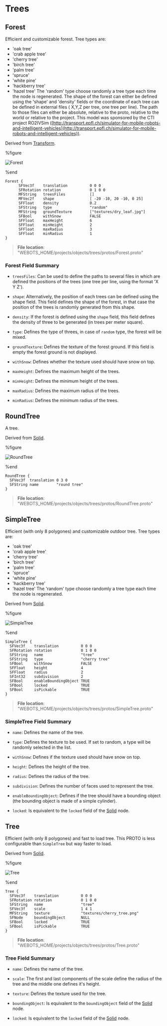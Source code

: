 # Trees

## Forest

Efficient and customizable forest.
Tree types are:
- 'oak tree'
- 'crab apple tree'
- 'cherry tree'
- 'birch tree'
- 'palm tree'
- 'spruce'
- 'white pine'
- 'hackberry tree'
- 'hazel tree'
The 'random' type choose randomly a tree type each time the node is regenerated.
The shape of the forest can either be defined using the 'shape' and 'density' fields or the coordinate of each tree can be defined in external files ( X,Y,Z per tree, one tree per line).
The path to those files can either be absolute, relative to the proto, relative to the world or relative to the project.
This model was sponsored by the CTI project RO2IVSim ([http://transport.epfl.ch/simulator-for-mobile-robots-and-intelligent-vehicles](http://transport.epfl.ch/simulator-for-mobile-robots-and-intelligent-vehicles)).

Derived from [Transform](../reference/transform.md).

%figure

![Forest](images/objects/trees/Forest/model.png)

%end

```
Forest {
      SFVec3f    translation          0 0 0
      SFRotation rotation             0 1 0 0
      MFString   treesFiles           []                        
      MFVec2f    shape                [ -20 -10, 20 -10, 0 25]  
      SFFloat    density              0.2                       
      SFString   type                 "random"                  
      MFString   groundTexture        ["textures/dry_leaf.jpg"] 
      SFBool     withSnow             FALSE                     
      SFFloat    maxHeight            6                         
      SFFloat    minHeight            2                         
      SFFloat    maxRadius            3                         
      SFFloat    minRadius            1                         
}
```

> **File location**: "WEBOTS\_HOME/projects/objects/trees/protos/Forest.proto"

### Forest Field Summary

- `treesFiles`: Can be used to define the paths to several files in which are defined the positions of the trees (one tree per line, using the format 'X Y Z').

- `shape`: Alternatively, the position of each trees can be defined using the shape field. This field defines the shape of the forest, in that case the position of the trees is randomly generated from this shape.

- `density`: If the forest is defined using the `shape` field, this field defines the density of three to be generated (in trees per meter square).

- `type`: Defines the type of threes, in case of `random` type, the forest will be mixed.

- `groundTexture`: Defines the texture of the forest ground. If this field is empty the forest ground is not displayed.

- `withSnow`: Defines whether the texture used should have snow on top.

- `maxHeight`: Defines the maximum height of the trees.

- `minHeight`: Defines the minimum height of the trees.

- `maxRadius`: Defines the maximum radius of the trees.

- `minRadius`: Defines the minimum radius of the trees.

## RoundTree

A tree.

Derived from [Solid](../reference/solid.md).

%figure

![RoundTree](images/objects/trees/RoundTree/model.png)

%end

```
RoundTree {
  SFVec3f  translation 0 3 0
  SFString name        "round tree"
}
```

> **File location**: "WEBOTS\_HOME/projects/objects/trees/protos/RoundTree.proto"

## SimpleTree

Efficient (with only 8 polygones) and customizable outdoor tree.
Tree types are:
- 'oak tree'
- 'crab apple tree'
- 'cherry tree'
- 'birch tree'
- 'palm tree'
- 'spruce'
- 'white pine'
- 'hackberry tree'
- 'hazel tree'
The 'random' type choose randomly a tree type each time the node is regenerated.

Derived from [Solid](../reference/solid.md).

%figure

![SimpleTree](images/objects/trees/SimpleTree/model.png)

%end

```
SimpleTree {
  SFVec3f    translation          0 0 0
  SFRotation rotation             0 1 0 0
  SFString   name                 "tree"          
  SFString   type                 "cherry tree"   
  SFBool     withSnow             FALSE           
  SFFloat    height               4               
  SFFloat    radius               2               
  SFInt32    subdivision          2               
  SFBool     enableBoundingObject TRUE            
  SFBool     locked               TRUE            
  SFBool     isPickable           TRUE
}
```

> **File location**: "WEBOTS\_HOME/projects/objects/trees/protos/SimpleTree.proto"

### SimpleTree Field Summary

- `name`: Defines the name of the tree.

- `type`: Defines the texture to be used. If set to random, a type will be randomly selected in the list.

- `withSnow`: Defines if the texture used should have snow on top.

- `height`: Defines the height of the tree.

- `radius`: Defines the radius of the tree.

- `subdivision`: Defines the number of faces used to represent the tree.

- `enableBoundingObject`: Defines if the tree should have a bounding object (the bounding object is made of a simple cylinder).

- `locked`: Is equivalent to the `locked` field of the [Solid](../reference/solid.md) node.

## Tree

Efficient (with only 8 polygones) and fast to load tree.
This PROTO is less configurable than `SimpleTree` but way faster to load.

Derived from [Solid](../reference/solid.md).

%figure

![Tree](images/objects/trees/Tree/model.png)

%end

```
Tree {
  SFVec3f    translation          0 0 0
  SFRotation rotation             0 1 0 0
  SFString   name                 "tree"                       
  SFVec3f    scale                1 4 1                        
  MFString   texture              "textures/cherry_tree.png"   
  SFNode     boundingObject       NULL                         
  SFBool     locked               TRUE                         
  SFBool     isPickable           TRUE
}
```

> **File location**: "WEBOTS\_HOME/projects/objects/trees/protos/Tree.proto"

### Tree Field Summary

- `name`: Defines the name of the tree.

- `scale`: The first and last components of the scale define the radius of the tree and the middle one defines it's height.

- `texture`: Defines the texture used for the tree.

- `boundingObject`: Is equivalent to the `boundingObject` field of the [Solid](../reference/solid.md) node.

- `locked`: Is equivalent to the `locked` field of the [Solid](../reference/solid.md) node.

